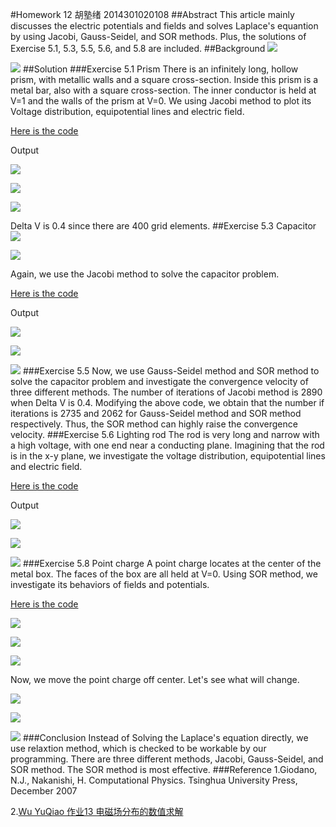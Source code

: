 #Homework 12 胡塾绪 2014301020108
##Abstract 
This article mainly discusses the electric potentials and fields and solves Laplace's equantion by using Jacobi, Gauss-Seidel, and SOR methods. Plus, the solutions of Exercise 5.1, 5.3, 5.5, 5.6, and 5.8 are included.
##Background
![](https://github.com/earthhero2016/compuational_physics_N2014301020108/blob/master/Ex-12/lighting.png)

![](https://github.com/earthhero2016/compuational_physics_N2014301020108/blob/master/Ex-12/2016-12-11_093926.png)
##Solution
###Exercise 5.1 Prism
There is an infinitely long, hollow prism, with metallic walls and a square cross-section. Inside this prism is a metal bar, also with a square cross-section. The inner conductor is held at V=1 and the walls of the prism at V=0. We using Jacobi method to plot its Voltage distribution, equipotential lines and electric field.

[Here is the code](https://github.com/earthhero2016/compuational_physics_N2014301020108/blob/master/Ex-12/5.1.py)

Output

![](https://github.com/earthhero2016/compuational_physics_N2014301020108/blob/master/Ex-12/prism%20S.png)

![](https://github.com/earthhero2016/compuational_physics_N2014301020108/blob/master/Ex-12/prism%20C.png)

![](https://github.com/earthhero2016/compuational_physics_N2014301020108/blob/master/Ex-12/prism%20E.png)

Delta V is 0.4 since there are 400 grid elements.
##Exercise 5.3 Capacitor
![](https://github.com/earthhero2016/compuational_physics_N2014301020108/blob/master/Ex-12/1%20(1).png)

![](https://github.com/earthhero2016/compuational_physics_N2014301020108/blob/master/Ex-12/Capacitor.jpg)

Again, we use the Jacobi method to solve the capacitor problem.

[Here is the code](https://github.com/earthhero2016/compuational_physics_N2014301020108/blob/master/Ex-12/Capacitor.py)

Output

![](https://github.com/earthhero2016/compuational_physics_N2014301020108/blob/master/Ex-12/cap%20S.png)

![](https://github.com/earthhero2016/compuational_physics_N2014301020108/blob/master/Ex-12/cap%20C.png)

![](https://github.com/earthhero2016/compuational_physics_N2014301020108/blob/master/Ex-12/cap%20E.png)
###Exercise 5.5 
Now, we use Gauss-Seidel method and SOR method to solve the capacitor problem and investigate the convergence velocity of three different methods. The number of iterations of Jacobi method is 2890 when Delta V is 0.4. Modifying the above code, we obtain that the number if iterations is 2735 and 2062 for Gauss-Seidel method and SOR method respectively. Thus, the SOR method can highly raise the convergence velocity.
###Exercise 5.6 Lighting rod
The rod is very long and narrow with a high voltage, with one end near a conducting plane. Imagining that the rod is in the x-y plane, we investigate the voltage distribution, equipotential lines and electric field.


[Here is the code](https://github.com/earthhero2016/compuational_physics_N2014301020108/blob/master/Ex-12/5.6.py)

Output

![](https://github.com/earthhero2016/compuational_physics_N2014301020108/blob/master/Ex-12/rod%20S.png)

![](https://github.com/earthhero2016/compuational_physics_N2014301020108/blob/master/Ex-12/rod%20C.png)

![](https://github.com/earthhero2016/compuational_physics_N2014301020108/blob/master/Ex-12/rod%20%20E%20true.png)
###Exercise 5.8 Point charge
A point charge locates at the center of the metal box. The faces of the box are all held at V=0. Using SOR method, we investigate its behaviors of fields and potentials.

[Here is the code](https://github.com/earthhero2016/compuational_physics_N2014301020108/blob/master/Ex-12/point%20charge.py)

![](https://github.com/earthhero2016/compuational_physics_N2014301020108/blob/master/Ex-12/charge.png)

![](https://github.com/earthhero2016/compuational_physics_N2014301020108/blob/master/Ex-12/charge%20C.png)

![](https://github.com/earthhero2016/compuational_physics_N2014301020108/blob/master/Ex-12/charge%20E%20true.png)

Now, we move the point charge off center. Let's see what will change.

![](https://github.com/earthhero2016/compuational_physics_N2014301020108/blob/master/Ex-12/charge%E2%80%99S.png)

![](https://github.com/earthhero2016/compuational_physics_N2014301020108/blob/master/Ex-12/charge%E2%80%98%20C.png)

![](https://github.com/earthhero2016/compuational_physics_N2014301020108/blob/master/Ex-12/charge%20%E2%80%98E.png)
###Conclusion
Instead of Solving the Laplace's equation directly, we use relaxtion method, which is checked to be workable by our programming. There are three different methods, Jacobi, Gauss-Seidel, and SOR method. The SOR method is most effective.
###Reference
1.Giodano, N.J., Nakanishi, H. Computational Physics. Tsinghua University Press, December 2007

2.[Wu YuQiao 作业13 电磁场分布的数值求解](https://github.com/wuyuqiao/computationalphysics_N2013301020142/blob/master/Ex13/Exercise13.md)
